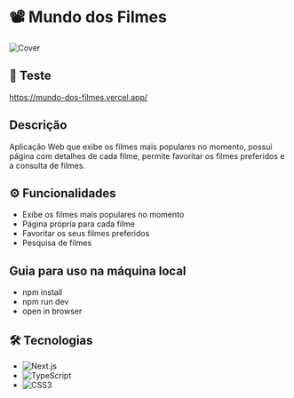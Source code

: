 # 📽 Mundo dos Filmes
![Cover](https://i.imgur.com/B1NsLI5.png)

## 🔗 Teste
https://mundo-dos-filmes.vercel.app/

## Descrição
Aplicação Web que exibe os filmes mais populares no momento, possui página com detalhes de cada filme, permite favoritar os filmes preferidos e a consulta de filmes.

## ⚙️ Funcionalidades
- Exibe os filmes mais populares no momento
- Página própria para cada filme
- Favoritar os seus filmes preferidos
- Pesquisa de filmes

## Guia para uso na máquina local
- npm install
- npm run dev
- open in browser

## 🛠 Tecnologias
- ![Next.js](https://img.shields.io/badge/Next-black?style=for-the-badge&logo=next.js&logoColor=white)
- ![TypeScript](https://img.shields.io/badge/TypeScript-007ACC?style=for-the-badge&logo=typescript&logoColor=white)
- ![CSS3](https://img.shields.io/badge/CSS3-1572B6?style=for-the-badge&logo=css3&logoColor=white)
